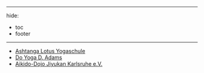
---
hide:
- toc
- footer
---

* [Ashtanga Lotus Yogaschule](https://www.ashtangalotus.de)
* [Do Yoga D. Adams](https://www.do-yoga.de)
* [Aikido-Dojo Jiyukan Karlsruhe e.V.](http://www.aikido-jiyukan.de)
